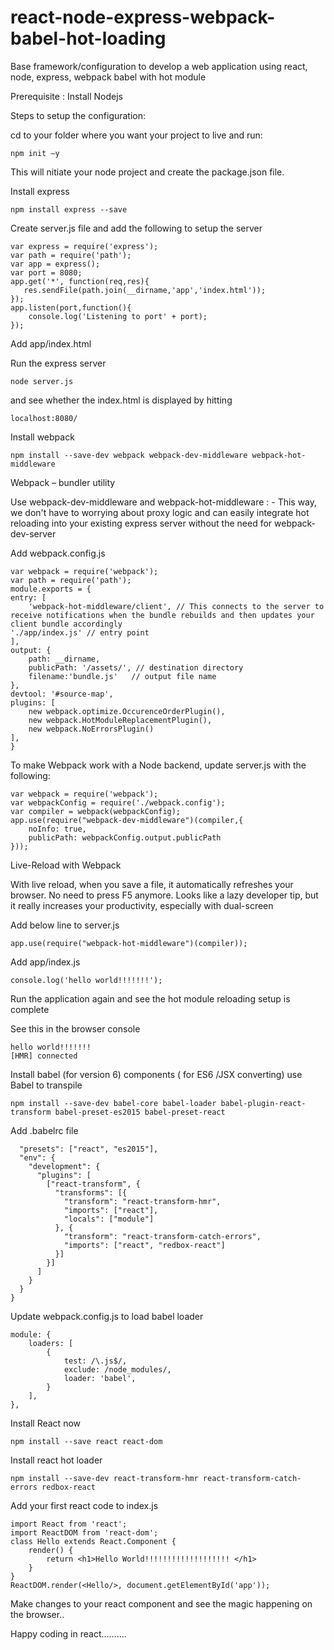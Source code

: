 # react-node-express-webpack-babel-hot-loading
Base framework/configuration to develop a web application using react, node, express, webpack babel with hot module 

Prerequisite : Install Nodejs

Steps to setup the configuration: 

cd to your folder where you want your project to live and run:

    npm init –y 

This will nitiate your node project and create the package.json file.

Install express 

    npm install express --save
    
Create server.js file and add the following to setup the server

    var express = require('express');
    var path = require('path');
    var app = express();
    var port = 8080;
    app.get('*', function(req,res){
       res.sendFile(path.join(__dirname,'app','index.html'));
    });
    app.listen(port,function(){
        console.log('Listening to port' + port);
    });

Add app/index.html

Run the express server 

    node server.js
and see whether the index.html is displayed by hitting 

    localhost:8080/

Install webpack

    npm install --save-dev webpack webpack-dev-middleware webpack-hot-middleware

Webpack – bundler utility

Use webpack-dev-middleware and webpack-hot-middleware : - This way, we don't have to worrying about proxy logic and can easily integrate hot reloading into your existing express server without the need for webpack-dev-server

Add webpack.config.js

    var webpack = require('webpack');
    var path = require('path');
    module.exports = {
    entry: [
        'webpack-hot-middleware/client', // This connects to the server to receive notifications when the bundle rebuilds and then updates your client bundle accordingly
    './app/index.js' // entry point
    ],
    output: {
        path: __dirname,
        publicPath: '/assets/', // destination directory
        filename:'bundle.js'   // output file name
    },
    devtool: '#source-map',
    plugins: [
        new webpack.optimize.OccurenceOrderPlugin(),
        new webpack.HotModuleReplacementPlugin(),
        new webpack.NoErrorsPlugin()
    ],
    }

To make Webpack work with a Node backend, update server.js with the following: 

    var webpack = require('webpack');
    var webpackConfig = require('./webpack.config');
    var compiler = webpack(webpackConfig);
    app.use(require("webpack-dev-middleware")(compiler,{
        noInfo: true,
        publicPath: webpackConfig.output.publicPath
    }));

Live-Reload with Webpack

With live reload, when you save a file, it automatically refreshes your browser. No need to press F5 anymore. Looks like a lazy developer tip, but it really increases your productivity, especially with dual-screen

Add below line to server.js

    app.use(require("webpack-hot-middleware")(compiler));

Add app/index.js

    console.log('hello world!!!!!!!');
    
Run the application again and see the hot module reloading setup is complete

See this in the browser console

    hello world!!!!!!!
    [HMR] connected
    
    
Install babel (for version 6) components ( for ES6 /JSX converting)
use Babel to transpile 

    npm install --save-dev babel-core babel-loader babel-plugin-react-transform babel-preset-es2015 babel-preset-react

Add .babelrc file

      "presets": ["react", "es2015"],
      "env": {
        "development": {
          "plugins": [
            ["react-transform", {
              "transforms": [{
                "transform": "react-transform-hmr",
                "imports": ["react"],
                "locals": ["module"]
              }, {
                "transform": "react-transform-catch-errors",
                "imports": ["react", "redbox-react"]
              }]
            }]
          ]
        }
      }
    }

Update webpack.config.js to load babel loader 

    module: {
        loaders: [
            {
                test: /\.js$/,
                exclude: /node_modules/,
                loader: 'babel',
            }
        ],
    },

Install React now

    npm install --save react react-dom

Install react hot loader

    npm install --save-dev react-transform-hmr react-transform-catch-errors redbox-react


Add your first react code  to index.js 

    import React from 'react';
    import ReactDOM from 'react-dom';
    class Hello extends React.Component {
        render() {
            return <h1>Hello World!!!!!!!!!!!!!!!!!!! </h1>
        }
    }
    ReactDOM.render(<Hello/>, document.getElementById('app'));


Make changes to your react component and see the magic happening on the browser..

Happy coding in react……….

